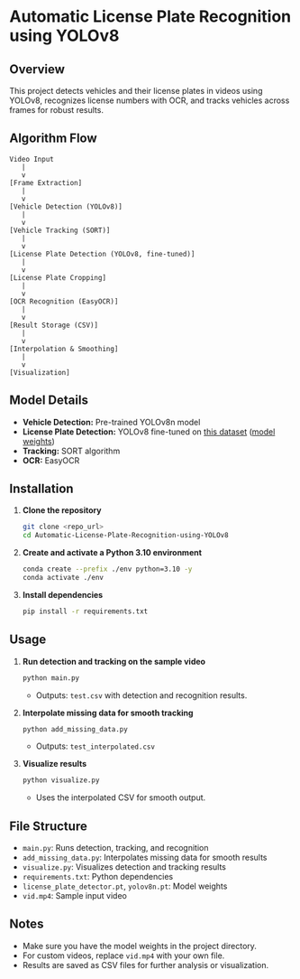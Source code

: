 # Automatic License Plate Recognition using YOLOv8

## Overview
This project detects vehicles and their license plates in videos using YOLOv8, recognizes license numbers with OCR, and tracks vehicles across frames for robust results.

## Algorithm Flow

```
Video Input
   |
   v
[Frame Extraction]
   |
   v
[Vehicle Detection (YOLOv8)]
   |
   v
[Vehicle Tracking (SORT)]
   |
   v
[License Plate Detection (YOLOv8, fine-tuned)]
   |
   v
[License Plate Cropping]
   |
   v
[OCR Recognition (EasyOCR)]
   |
   v
[Result Storage (CSV)]
   |
   v
[Interpolation & Smoothing]
   |
   v
[Visualization]
```

## Model Details

- **Vehicle Detection:** Pre-trained YOLOv8n model
- **License Plate Detection:** YOLOv8 fine-tuned on [this dataset](https://universe.roboflow.com/roboflow-universe-projects/license-plate-recognition-rxg4e/dataset/4) ([model weights](https://drive.google.com/file/d/1p8m7nsRvJJGQvmavFLhPUvGF-0GPfS3H/view?usp=sharing))
- **Tracking:** SORT algorithm
- **OCR:** EasyOCR

## Installation

1. **Clone the repository**
   ```bash
   git clone <repo_url>
   cd Automatic-License-Plate-Recognition-using-YOLOv8
   ```

2. **Create and activate a Python 3.10 environment**
   ```bash
   conda create --prefix ./env python=3.10 -y
   conda activate ./env
   ```

3. **Install dependencies**
   ```bash
   pip install -r requirements.txt
   ```

## Usage

1. **Run detection and tracking on the sample video**
   ```bash
   python main.py
   ```
   - Outputs: `test.csv` with detection and recognition results.

2. **Interpolate missing data for smooth tracking**
   ```bash
   python add_missing_data.py
   ```
   - Outputs: `test_interpolated.csv`

3. **Visualize results**
   ```bash
   python visualize.py
   ```
   - Uses the interpolated CSV for smooth output.

## File Structure

- `main.py`: Runs detection, tracking, and recognition
- `add_missing_data.py`: Interpolates missing data for smooth results
- `visualize.py`: Visualizes detection and tracking results
- `requirements.txt`: Python dependencies
- `license_plate_detector.pt`, `yolov8n.pt`: Model weights
- `vid.mp4`: Sample input video

## Notes

- Make sure you have the model weights in the project directory.
- For custom videos, replace `vid.mp4` with your own file.
- Results are saved as CSV files for further analysis or visualization.
